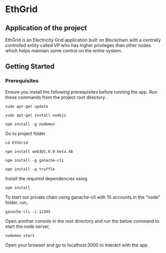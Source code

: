 # EthGrid

## Application of the project

EthGrid is an Electricity Grid application built on Blockchain with a centrally controlled entity called VP who has higher privileges than other nodes which helps maintain some control on the entire system.

## Getting Started

### Prerequisites

Ensure you install the following prerequisites before running the app.
Run these commands from the project root directory.

```
sudo apt-get update
```
```
sudo apt-get install nodejs
```
```
npm install -g nodemon
```
Go to project folder
```
cd EthGrid
```
```
npm install web3@1.0.0-beta.48
```
```
npm install -g ganache-cli
```
```
npm install -g truffle
```
Install the required dependencies using 
```
npm install
```
To start our private chain using ganache-cli with 10 accounts in the "node" folder, run,
```
ganache-cli -i 12345
```
Open another console in the root directory and run the below command to start the node server,
```
nodemon start
```

Open your browser and go to localhost:3000 to interact with the app.